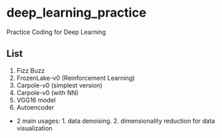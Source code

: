 # deep_learning_practice
Practice Coding for Deep Learning

List
---
1. Fizz Buzz
2. FrozenLake-v0 (Reinforcement Learning)
3. Carpole-v0 (simplest version)
4. Carpole-v0 (with NN)
5. VGG16 model
6. Autoencoder
  - 2 main usages: 1.  data denoising. 2.  dimensionality reduction for data visualization
